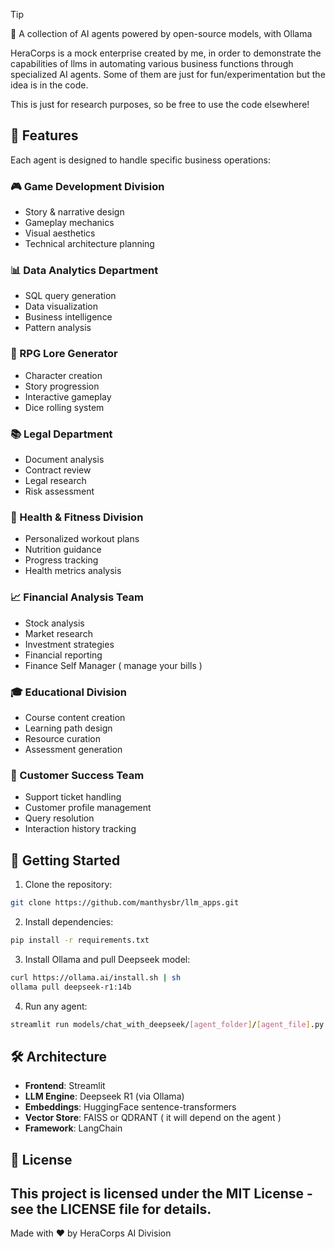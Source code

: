 > [!TIP]
> 🤖 A collection of AI agents powered by open-source models, with Ollama

HeraCorps is a mock enterprise created by me, in order to demonstrate the capabilities of llms in automating various business functions through specialized AI agents. Some of them are just for fun/experimentation but the idea is in the code.

This is just for research purposes, so be free to use the code elsewhere!

## 🌟 Features

Each agent is designed to handle specific business operations:

### 🎮 Game Development Division
- Story & narrative design
- Gameplay mechanics
- Visual aesthetics
- Technical architecture planning

### 📊 Data Analytics Department
- SQL query generation
- Data visualization
- Business intelligence
- Pattern analysis

### 🎲 RPG Lore Generator
- Character creation
- Story progression
- Interactive gameplay
- Dice rolling system

### 📚 Legal Department
- Document analysis
- Contract review
- Legal research
- Risk assessment

### 💪 Health & Fitness Division
- Personalized workout plans
- Nutrition guidance
- Progress tracking
- Health metrics analysis

### 📈 Financial Analysis Team
- Stock analysis
- Market research
- Investment strategies
- Financial reporting
- Finance Self Manager ( manage your bills )

### 🎓 Educational Division
- Course content creation
- Learning path design
- Resource curation
- Assessment generation

### 🤝 Customer Success Team
- Support ticket handling
- Customer profile management
- Query resolution
- Interaction history tracking

## 🚀 Getting Started

1. Clone the repository:
```bash
git clone https://github.com/manthysbr/llm_apps.git
```

2. Install dependencies:
```bash
pip install -r requirements.txt
```

3. Install Ollama and pull Deepseek model:
```bash
curl https://ollama.ai/install.sh | sh
ollama pull deepseek-r1:14b
```

4. Run any agent:
```bash
streamlit run models/chat_with_deepseek/[agent_folder]/[agent_file].py
```

## 🛠️ Architecture

- **Frontend**: Streamlit
- **LLM Engine**: Deepseek R1 (via Ollama)
- **Embeddings**: HuggingFace sentence-transformers
- **Vector Store**: FAISS or QDRANT ( it will depend on the agent ) 
- **Framework**: LangChain

## 📜 License

This project is licensed under the MIT License - see the LICENSE file for details.
---
Made with ❤️ by HeraCorps AI Division
